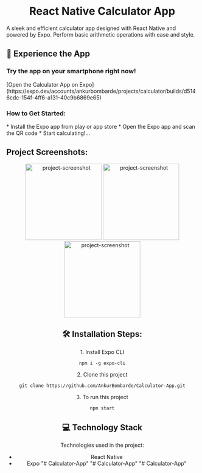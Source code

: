 <h1 align="center" id="title">React Native Calculator App</h1>

<p id="description">A sleek and efficient calculator app designed with React Native and powered by Expo. Perform basic arithmetic operations with ease and style.
 </p>

<h2>🚀 Experience the App</h2>

<h3>Try the app on your smartphone right now!</h3>
[Open the Calculator App on Expo](https://expo.dev/accounts/ankurbombarde/projects/calculator/builds/d5146cdc-154f-4ff6-a131-40c9b6869e65)

<h3>How to Get Started:</h3>
*   Install the Expo app from play or app store
*   Open the Expo app and scan the QR code
*   Start calculating!...

<h2>Project Screenshots:</h2>
<center>
<img src="./assets/Screenshots/Calculator_ss1.jpg" alt="project-screenshot"  width="200/">

<img src="./assets/Screenshots/Calculator_ss2.jpg" alt="project-screenshot"  width="200/">

<img src="./assets/Screenshots/Calculator_ss3.jpg" alt="project-screenshot"  height="200/">
<center/>
<h2>🛠️ Installation Steps:</h2>

<p>1. Install Expo CLI</p>

```
npm i -g expo-cli
```

<p>2. Clone this project</p>

```
git clone https://github.com/AnkurBombarde/Calculator-App.git
```

<p>3. To run this project</p>

```
npm start
```

  
  
<h2>💻 Technology Stack</h2>

Technologies used in the project:

*   React Native
*   Expo
"# Calculator-App" 
"# Calculator-App" 
"# Calculator-App" 
